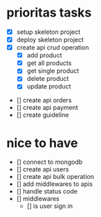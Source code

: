 # prioritas tasks

- [x] setup skeleton project
- [x] deploy skeleton project
- [x] create api crud operation
  - [x] add product
  - [x] get all products
  - [x] get single product
  - [x] delete product
  - [x] update product
- [] create api orders
- [] create api payment
- [] create guideline

# nice to have
- [] connect to mongodb
- [] create api users
- [] create api bulk operation
- [] add middlewares to apis
- [] handle status code
- [] middlewares
  - [] is user sign in
